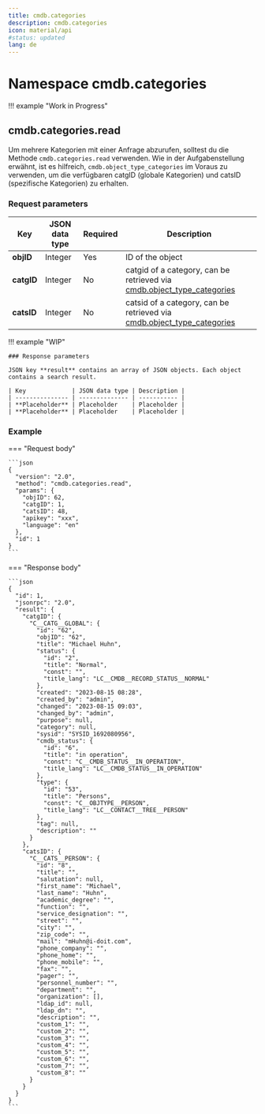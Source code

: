 ```yaml
---
title: cmdb.categories
description: cmdb.categories
icon: material/api
#status: updated
lang: de
---
```


# Namespace cmdb.categories

!!! example "Work in Progress"

## cmdb.categories.read

Um mehrere Kategorien mit einer Anfrage abzurufen, solltest du die Methode `cmdb.categories.read` verwenden. Wie in der Aufgabenstellung erwähnt, ist es hilfreich, `cmdb.object_type_categories` im Voraus zu verwenden, um die verfügbaren catgID (globale Kategorien) und catsID (spezifische Kategorien) zu erhalten.

### Request parameters

| Key        | JSON data type | Required | Description                                                                                                                         |
| ---------- | -------------- | -------- | ----------------------------------------------------------------------------------------------------------------------------------- |
| **objID**  | Integer        | Yes      | ID of the object                                                                                                                    |
| **catgID** | Integer        | No       | catgid of a category, can be retrieved via [cmdb.object_type_categories](cmdb.object_type_categories.md#cmdbobject_type_categories) |
| **catsID** | Integer        | No       | catsid of a category, can be retrieved via [cmdb.object_type_categories](cmdb.object_type_categories.md#cmdbobject_type_categories) |

!!! example "WIP"

    ### Response parameters

    JSON key **result** contains an array of JSON objects. Each object contains a search result.

    | Key             | JSON data type | Description |
    | --------------- | -------------- | ----------- |
    | **Placeholder** | Placeholder    | Placeholder |
    | **Placeholder** | Placeholder    | Placeholder |

### Example

=== "Request body"

    ```json
    {
      "version": "2.0",
      "method": "cmdb.categories.read",
      "params": {
        "objID": 62,
        "catgID": 1,
        "catsID": 48,
        "apikey": "xxx",
        "language": "en"
      },
      "id": 1
    }
    ```

=== "Response body"

    ```json
    {
      "id": 1,
      "jsonrpc": "2.0",
      "result": {
        "catgID": {
          "C__CATG__GLOBAL": {
            "id": "62",
            "objID": "62",
            "title": "Michael Huhn",
            "status": {
              "id": "2",
              "title": "Normal",
              "const": "",
              "title_lang": "LC__CMDB__RECORD_STATUS__NORMAL"
            },
            "created": "2023-08-15 08:28",
            "created_by": "admin",
            "changed": "2023-08-15 09:03",
            "changed_by": "admin",
            "purpose": null,
            "category": null,
            "sysid": "SYSID_1692080956",
            "cmdb_status": {
              "id": "6",
              "title": "in operation",
              "const": "C__CMDB_STATUS__IN_OPERATION",
              "title_lang": "LC__CMDB_STATUS__IN_OPERATION"
            },
            "type": {
              "id": "53",
              "title": "Persons",
              "const": "C__OBJTYPE__PERSON",
              "title_lang": "LC__CONTACT__TREE__PERSON"
            },
            "tag": null,
            "description": ""
          }
        },
        "catsID": {
          "C__CATS__PERSON": {
            "id": "8",
            "title": "",
            "salutation": null,
            "first_name": "Michael",
            "last_name": "Huhn",
            "academic_degree": "",
            "function": "",
            "service_designation": "",
            "street": "",
            "city": "",
            "zip_code": "",
            "mail": "mHuhn@i-doit.com",
            "phone_company": "",
            "phone_home": "",
            "phone_mobile": "",
            "fax": "",
            "pager": "",
            "personnel_number": "",
            "department": "",
            "organization": [],
            "ldap_id": null,
            "ldap_dn": "",
            "description": "",
            "custom_1": "",
            "custom_2": "",
            "custom_3": "",
            "custom_4": "",
            "custom_5": "",
            "custom_6": "",
            "custom_7": "",
            "custom_8": ""
          }
        }
      }
    }
    ```
